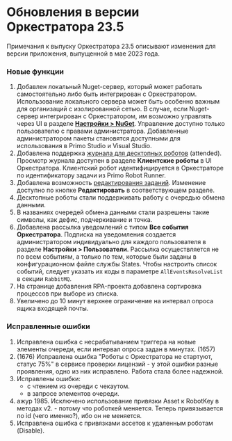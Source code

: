# Обновления в версии Оркестратора 23.5

Примечания к выпуску Оркестратора 23.5 описывают изменения для версии приложения, выпущенной в мае 2023 года.

### Новые функции
1. Добавлен локальный Nuget-сервер, который может работать самостоятельно либо быть интегрирован с Оркестратором. Использование локального сервера может быть особенно важным для организаций с изолированной сетью. В случае, если Nuget-сервер интегрирован с Оркестратором, им возможно управлять через UI в разделе **[Настройки > NuGet](https://docs.primo-rpa.ru/primo-rpa/orchestrator/settings/nuget)**. Управление доступно только пользователю с правами администратора. Добавленные администратором пакеты становятся доступными для использования в Primo Studio и Visual Studio. 
1. Добавлена поддержка [журнала для десктопных роботов](https://docs.primo-rpa.ru/primo-rpa/orchestrator/settings/desktop-robot-journal) (attended). Просмотр журнала доступен в разделе **Клиентские роботы** в UI Оркестратора. Клиентский робот идентифицируется в Оркестраторе по идентификатору задачи из Primo Robot Runner.
1. Добавлена возможность [редактирования заданий](https://docs.primo-rpa.ru/primo-rpa/orchestrator/basics/tasks#upravlenie-zadaniyami). Изменение доступно по кнопке **Редактировать** в соответствующем разделе.
1. Десктопные роботы стали поддерживать работу с очередью обмена данными.
1. В названиях очередей обмена данными стали разрешены такие символы, как дефис, подчеркивание и точка.
1. Добавлена рассылка уведомлений с типом **Все события Оркестратора**. Подписка на уведомления создается администратором индивидуально для каждого пользователя в разделе **Настройки > Пользователи**. Рассылка осуществляется не по всем событиям, а только по тем, которые были заданы в конфигурационном файле службы States. Чтобы настроить список событий, следует указать их коды в параметре `AllEventsResolveList` в секции `RabbitMQ`.
1. На странице добавления RPA-проекта добавлена сортировка процессов при выборе из списка.
1. Увеличено до 10 минут верхнее ограничение на интервал опроса ящика входящей почты.

### Исправленные ошибки

1. Исправлена ошибка с несрабатыванием триггера на новые элементы очереди, если интервал опроса задан в минутах. (1657)
1. (1676) Исправлена ошибка "Роботы с Оркестратора не стартуют, статус 75%" в сервисе проверки лицензий - у этой ошибки разные проявления, одно из них исправлено. Работа стала более надежной.
1. Исправлены ошибки:
   * с чтением из очереди с чекаутом.
   * в запросе элементов очереди.
4. ажур 1985. Исключено использование привязки Asset к RobotKey в методах v2. - потому что роботкей меняется. Теперь привязывается по id (чего именно?), ибо он не меняется. 
5. Исправлена ошибка с привязками ассетов к удаленным роботам (Disable).

